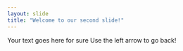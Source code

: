 ```yaml
---
layout: slide
title: "Welcome to our second slide!"
---
```

Your text goes here for sure
Use the left arrow to go back!
